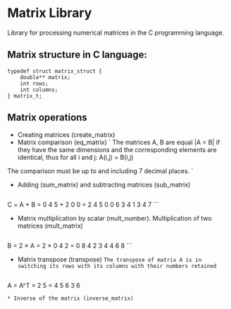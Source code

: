 # Matrix Library
Library for processing numerical matrices in the C programming language.

## Matrix structure in C language:
``` 
typedef struct matrix_struct {
    double** matrix;
    int rows;
    int columns;
} matrix_t;
```
## Matrix operations
* Creating matrices (create_matrix)
* Matrix comparison (eq_matrix)
    ` The matrices A, B are equal |A = B| if they have the same dimensions and the corresponding elements are identical, thus for all i and j: A(i,j) = B(i,j)

The comparison must be up to and including 7 decimal places. 
`
* Adding (sum_matrix) and subtracting matrices (sub_matrix)
    ```            1 2 3   1 0 0   2 2 3
С = A + B = 0 4 5 + 2 0 0 = 2 4 5
            0 0 6   3 4 1   3 4 7 
            ```
* Matrix multiplication by scalar (mult_number). Multiplication of two matrices (mult_matrix)
    ```                1 2 3   2 4 6   
B = 2 × A = 2 × 0 4 2 = 0 8 4 
                2 3 4   4 6 8 ```
* Matrix transpose (transpose)
`The transpose of matrix A is in switching its rows with its columns with their numbers retained`

    ```         1 4   1 2 3
A = A^T = 2 5 = 4 5 6
          3 6 
```
* Inverse of the matrix (inverse_matrix)